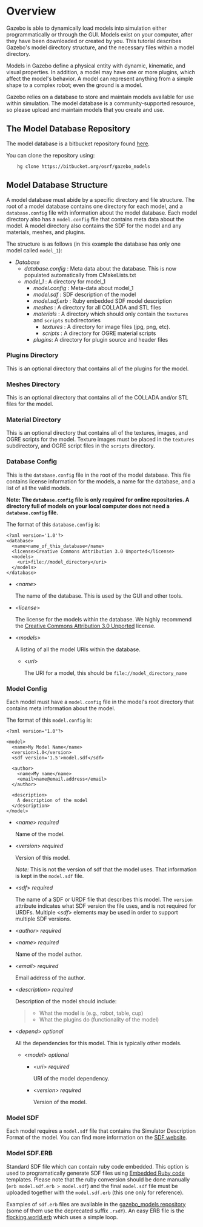 # Overview

Gazebo is able to dynamically load models into simulation either programmatically or through the GUI. Models exist on your computer, after they have been downloaded or created by you. This tutorial describes Gazebo's model directory structure, and the necessary files within a model directory.

Models in Gazebo define a physical entity with dynamic, kinematic, and
visual properties. In addition, a model may have one or more plugins, which
affect the model's behavior. A model can represent anything from a simple
shape to a complex robot; even the ground is a model. 

Gazebo relies on a database to store and maintain models available for use
within simulation. The model database is a community-supported resource, so
please upload and maintain models that you create and use.

## The Model Database Repository

The model database is a bitbucket repository found [here](https://bitbucket.org/osrf/gazebo_models).

You can  clone the repository using:

        hg clone https://bitbucket.org/osrf/gazebo_models


## Model Database Structure

A model database must abide by a specific directory and file structure. The
root of a model database contains one directory for each model, and a
`database.config` file with information about the model database. Each model
directory also has a `model.config` file that contains meta data about the
model. A model directory also contains the SDF for the model and any materials,
meshes, and plugins.

The structure is as follows (in this example the database has only one model called `model_1`):

* *Database*
    * *database.config* : Meta data about the database. This is now populated automatically from CMakeLists.txt
    * *model_1* : A directory for model_1
        * *model.config* : Meta-data about model_1
        * *model.sdf* : SDF description of the model
        * *model.sdf.erb* : Ruby embedded SDF model description
        * *meshes* : A directory for all COLLADA and STL files 
        * *materials* : A directory which should only contain the `textures` and `scripts` subdirectories
            * *textures* : A directory for image files (jpg, png, etc).
            * *scripts* : A directory for OGRE material scripts
        * *plugins*: A directory for plugin source and header files

### Plugins Directory
This is an optional directory that contains all of the plugins for the model.

### Meshes Directory
This is an optional directory that contains all of the COLLADA and/or STL files for the model.

### Material Directory
This is an optional directory that contains all of the textures, images, and OGRE scripts for the model. Texture images must be placed in the `textures` subdirectory, and OGRE script files in the `scripts` directory.

### Database Config
This is the `database.config` file in the root of the model database. This file contains license information for the models, a name for the database, and a list of all the valid models.

**Note: The `database.config` file is only required for online repositories. A directory full of models on your local computer does not need a `database.config` file.**

The format of this `database.config` is:

~~~
<?xml version='1.0'?>
<database>
  <name>name_of_this_database</name>
  <license>Creative Commons Attribution 3.0 Unported</license>
  <models>
    <uri>file://model_directory</uri>
  </models>
</database>
~~~

*  <*name*>
 
   The name of the database. This is used by the GUI and other tools.
   
*  <*license*> 

   The license for the models within the database. We highly recommend the
[Creative Commons Attribution 3.0 Unported](http://creativecommons.org/licenses/by/3.0) license.

*  <*models*>

   A listing of all the model URIs within the database.
   
   * <*uri*>

     The URI for a model, this should be `file://model_directory_name`

### Model Config 

Each model must have a `model.config` file in the model's root directory that contains meta information about the model.

The format of this `model.config` is:

~~~
<?xml version="1.0"?>

<model>
  <name>My Model Name</name>
  <version>1.0</version>
  <sdf version='1.5'>model.sdf</sdf>
    
  <author>
    <name>My name</name>
    <email>name@email.address</email>
  </author>
    
  <description>
    A description of the model
  </description>
</model>
~~~

*  <*name*> *required*

   Name of the model.
   
*  <*version*> *required*

   Version of this model. 

   *Note:* This is not the version of sdf that the model uses. That information
   is kept in the `model.sdf` file.

*  <*sdf*> *required*

   The name of a SDF or URDF file that describes this model. The `version` attribute indicates what SDF version the file uses, and is not required for URDFs. Multiple <*sdf*> elements may be used in order to support multiple SDF versions.

*  <*author*> *required*

  * <*name*> *required*

    Name of the model author.

  * <*email*> *required*

    Email address of the author.

*  <*description*> *required*

   Description of the model should include:
   >  * What the model is (e.g., robot, table, cup)
   >  * What the plugins do (functionality of the model)

*  <*depend*> *optional*

   All the dependencies for this model. This is typically other models.

   *  <*model*> *optional*

      *  <*uri*> *required*

         URI of the model dependency.
      *  <*version*> *required*

         Version of the model.

### Model SDF

Each model requires a `model.sdf` file that contains the Simulator Description Format of the model. You can find more information on the [SDF website](http://sdformat.org).

### Model SDF.ERB

Standard SDF file which can contain ruby code embedded. This option is used to
programatically generate SDF files using [Embedded Ruby code](http://www.stuartellis.eu/articles/erb/)
templates. Please note that the ruby conversion should be done manually (`erb
model.sdf.erb > model.sdf`) and the final `model.sdf` file must be uploaded
together with the `model.sdf.erb` (this one only for reference).

Examples of `sdf.erb` files are available in the 
[gazebo_models repository](https://bitbucket.org/osrf/gazebo_models/src) 
(some of them use the deprecated suffix `.rsdf`). An easy ERB file is the
[flocking.world.erb](https://bitbucket.org/osrf/gazebo/src/b54961341ffb938a9f99c9976aed50a771c95216/worlds/flocking.world.erb?at=default)
which uses a simple loop.
